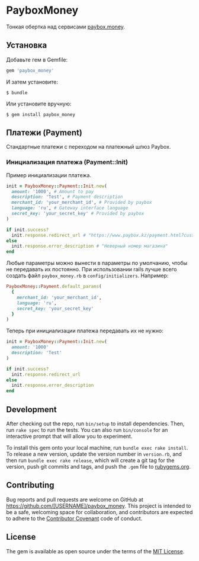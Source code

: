 # PayboxMoney
Тонкая обертка над сервисами [paybox.money](https://paybox.money/).

## Установка

Добавьте гем в Gemfile:

```ruby
gem 'paybox_money'
```

И затем установите:

    $ bundle

Или установите вручную:

    $ gem install paybox_money

## Платежи (Payment)
Стандартные платежи с переходом на платежный шлюз Paybox.

### Инициализация платежа (Payment::Init)

Пример инициализации платежа.

```ruby
init = PayboxMoney::Payment::Init.new(
  amount: '1000', # Amount to pay
  description: 'Test', # Payment description
  merchant_id: 'your_merchant_id', # Provided by paybox
  language: 'ru', # Gateway interface language
  secret_key: 'your_secret_key' # Provided by paybox
)

if init.success?
  init.response.redirect_url # "https://www.paybox.kz/payment.html?customer=bf2e2..."
else
  init.response.error_description # "Неверный номер магазина"
end
```

Любые параметры можно вынести в параметры по умолчанию, чтобы не передавать их постоянно. При использовании rails лучше всего создать файл `paybox_money.rb` в `config/initializers`. Например:
```ruby
PayboxMoney::Payment.default_params(
  {
    merchant_id: 'your_merchant_id',
    language: 'ru',
    secret_key: 'your_secret_key'
  }
)
```
Теперь при инициализации платежа передавать их не нужно:

```ruby
init = PayboxMoney::Payment::Init.new(
  amount: '1000'
  description: 'Test'
)

if init.success?
  init.response.redirect_url
else
  init.response.error_description
end
```

## Development

After checking out the repo, run `bin/setup` to install dependencies. Then, run `rake spec` to run the tests. You can also run `bin/console` for an interactive prompt that will allow you to experiment.

To install this gem onto your local machine, run `bundle exec rake install`. To release a new version, update the version number in `version.rb`, and then run `bundle exec rake release`, which will create a git tag for the version, push git commits and tags, and push the `.gem` file to [rubygems.org](https://rubygems.org).

## Contributing

Bug reports and pull requests are welcome on GitHub at https://github.com/[USERNAME]/paybox_money. This project is intended to be a safe, welcoming space for collaboration, and contributors are expected to adhere to the [Contributor Covenant](http://contributor-covenant.org) code of conduct.


## License

The gem is available as open source under the terms of the [MIT License](http://opensource.org/licenses/MIT).
